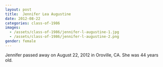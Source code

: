 ```yaml
---
layout: post
title:  Jennifer Lea Augustine
date: 2012-08-22
categories: class-of-1986
images:
  - /assets/class-of-1986/jennifer-l-augustine-1.jpg
  - /assets/class-of-1986/jennifer-l-augustine-2.png
gender: female
---
```

Jennifer passed away on August 22, 2012 in Oroville, CA.  She was 44 years old.
